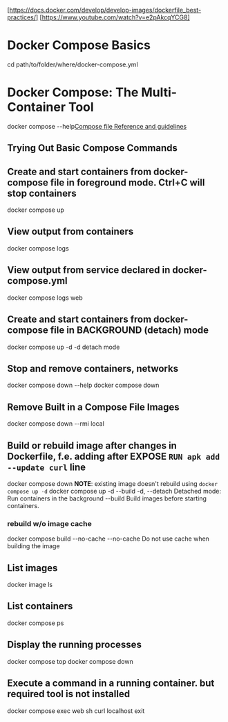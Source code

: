 [https://docs.docker.com/develop/develop-images/dockerfile_best-practices/]
[https://www.youtube.com/watch?v=e2pAkcqYCG8]

# Docker Compose Basics
cd path/to/folder/where/docker-compose.yml

# Docker Compose: The Multi-Container Tool
docker compose --help[Compose file Reference and guidelines](https://docs.docker.com/compose/compose-file/)
## Trying Out Basic Compose Commands

## Create and start containers from docker-compose file in foreground mode. Ctrl+C will stop containers 
docker compose up   
## View output from containers
docker compose logs
## View output from service declared in docker-compose.yml
docker compose logs web

## Create and start containers from docker-compose file in BACKGROUND (detach) mode
docker compose up -d
    -d          detach mode
## Stop and remove containers, networks
docker compose down --help
docker compose down
## Remove Built in a Compose File Images
docker compose down --rmi local

## Build or rebuild image after changes in Dockerfile, f.e. adding after EXPOSE `RUN apk add --update curl` line
docker compose down
**NOTE**: existing image doesn't rebuild using `docker compose up -d`
docker compose up -d --build
    -d, --detach        Detached mode: Run containers in the background
    --build             Build images before starting containers.
### rebuild w/o image cache 
docker compose build --no-cache
    --no-cache          Do not use cache when building the image

## List images
docker image ls
## List containers
docker compose ps
## Display the running processes
docker compose top
docker compose down

## Execute a command in a running container. but required tool is not installed
docker compose exec web sh
    curl localhost
    exit


